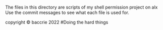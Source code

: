 The files in this directory  are scripts of my shell permission project on alx 
Use the commit messages to see what each file is used for.

copyright © baccrie 2022
#Doing the hard things
